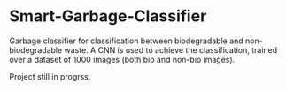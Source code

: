 # Smart-Garbage-Classifier

Garbage classifier for classification between biodegradable and non-biodegradable waste. A CNN is used to achieve the classification, trained over a dataset of 1000 images (both bio and non-bio images). 

Project still in progrss.
